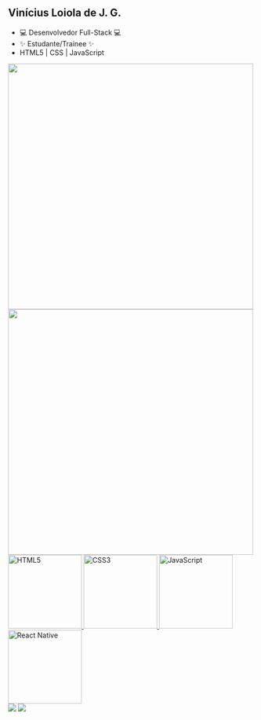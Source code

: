 ## Vinícius Loiola de J. G.

- 💻 Desenvolvedor Full-Stack 💻
- ✨ Estudante/Trainee ✨
- HTML5 | CSS | JavaScript
<table>
  <a href="https://github.com/Vnz-007">
  <img height="500em" src="https://github-readme-stats.vercel.app/api?username=Vnz-007&show_icons=true&theme=tokyonight&include_all_commits=true&count_private=true"/>
  <img height="500em" src="https://github-readme-stats.vercel.app/api/top-langs/?username=Vnz-007&layout=compact&langs_count=6&theme=tokyonight"/>
<div>
  <img src="https://img.icons8.com/color/2x/html-5.png" width="150" alt="HTML5">
  <img src="https://img.icons8.com/color/2x/css3.png" width="150" alt="CSS3">
  <img src="https://static.vecteezy.com/system/resources/previews/027/127/560/non_2x/javascript-logo-javascript-icon-transparent-free-png.png" width="150" alt="JavaScript">
  <img src="https://upload.wikimedia.org/wikipedia/commons/thumb/a/a7/React-icon.svg/539px-React-icon.svg.png" width="150" alt="React Native">
</div>

<div> 
  <a href="https://www.instagram.com/_leehxd/" target="_blank"><img src="https://img.shields.io/badge/-Instagram-%23E4405F?style=for-the-badge&logo=instagram&logoColor=white" target="_blank"></a>
  <a href="https://www.linkedin.com/in/vinícius-loiola-bb8688341" target="_blank"><img src="https://img.shields.io/badge/-LinkedIn-%230077B5?style=for-the-badge&logo=linkedin&logoColor=white" target="_blank"></a> 
</div>
